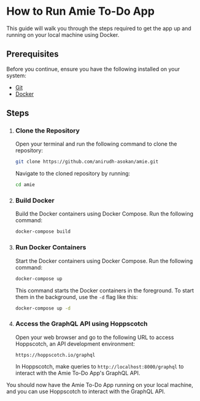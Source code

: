# How to Run Amie To-Do App

This guide will walk you through the steps required to get the app up and running on your local machine using Docker.

## Prerequisites
Before you continue, ensure you have the following installed on your system:
- [Git](https://git-scm.com/downloads)
- [Docker](https://docs.docker.com/get-docker/)

## Steps

1. ### Clone the Repository
   Open your terminal and run the following command to clone the repository:
   
   ```sh
   git clone https://github.com/anirudh-asokan/amie.git
   ```
   
   Navigate to the cloned repository by running:
   
   ```sh
   cd amie
   ```

2. ### Build Docker
   Build the Docker containers using Docker Compose. Run the following command:
   
   ```sh
   docker-compose build
   ```

3. ### Run Docker Containers
   Start the Docker containers using Docker Compose. Run the following command:
   
   ```sh
   docker-compose up
   ```
   
   This command starts the Docker containers in the foreground. To start them in the background, use the `-d` flag like this:
   
   ```sh
   docker-compose up -d
   ```

4. ### Access the GraphQL API using Hoppscotch
   Open your web browser and go to the following URL to access Hoppscotch, an API development environment:
   
   ```
   https://hoppscotch.io/graphql
   ```

   In Hoppscotch, make queries to `http://localhost:8000/graphql` to interact with the Amie To-Do App's GraphQL API.

You should now have the Amie To-Do App running on your local machine, and you can use Hoppscotch to interact with the GraphQL API.